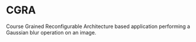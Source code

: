 # CGRA
Course Grained Reconfigurable Architecture based application performing a Gaussian blur operation on an image. 
